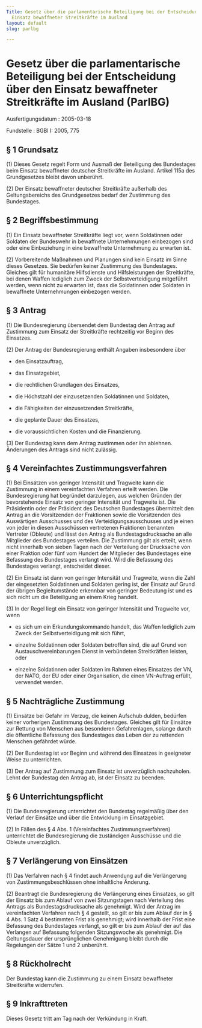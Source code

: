 ```yaml
---
Title: Gesetz über die parlamentarische Beteiligung bei der Entscheidung über den
  Einsatz bewaffneter Streitkräfte im Ausland
layout: default
slug: parlbg

---
```


# Gesetz über die parlamentarische Beteiligung bei der Entscheidung über den Einsatz bewaffneter Streitkräfte im Ausland (ParlBG)

Ausfertigungsdatum
:   2005-03-18

Fundstelle
:   BGBl I: 2005, 775



## § 1 Grundsatz

(1) Dieses Gesetz regelt Form und Ausmaß der Beteiligung des
Bundestages beim Einsatz bewaffneter deutscher Streitkräfte im
Ausland. Artikel 115a des Grundgesetzes bleibt davon unberührt.

(2) Der Einsatz bewaffneter deutscher Streitkräfte außerhalb des
Geltungsbereichs des Grundgesetzes bedarf der Zustimmung des
Bundestages.


## § 2 Begriffsbestimmung

(1) Ein Einsatz bewaffneter Streitkräfte liegt vor, wenn Soldatinnen
oder Soldaten der Bundeswehr in bewaffnete Unternehmungen einbezogen
sind oder eine Einbeziehung in eine bewaffnete Unternehmung zu
erwarten ist.

(2) Vorbereitende Maßnahmen und Planungen sind kein Einsatz im Sinne
dieses Gesetzes. Sie bedürfen keiner Zustimmung des Bundestages.
Gleiches gilt für humanitäre Hilfsdienste und Hilfsleistungen der
Streitkräfte, bei denen Waffen lediglich zum Zweck der
Selbstverteidigung mitgeführt werden, wenn nicht zu erwarten ist, dass
die Soldatinnen oder Soldaten in bewaffnete Unternehmungen einbezogen
werden.


## § 3 Antrag

(1) Die Bundesregierung übersendet dem Bundestag den Antrag auf
Zustimmung zum Einsatz der Streitkräfte rechtzeitig vor Beginn des
Einsatzes.

(2) Der Antrag der Bundesregierung enthält Angaben insbesondere über

-   den Einsatzauftrag,


-   das Einsatzgebiet,


-   die rechtlichen Grundlagen des Einsatzes,


-   die Höchstzahl der einzusetzenden Soldatinnen und Soldaten,


-   die Fähigkeiten der einzusetzenden Streitkräfte,


-   die geplante Dauer des Einsatzes,


-   die voraussichtlichen Kosten und die Finanzierung.




(3) Der Bundestag kann dem Antrag zustimmen oder ihn ablehnen.
Änderungen des Antrags sind nicht zulässig.


## § 4 Vereinfachtes Zustimmungsverfahren

(1) Bei Einsätzen von geringer Intensität und Tragweite kann die
Zustimmung in einem vereinfachten Verfahren erteilt werden. Die
Bundesregierung hat begründet darzulegen, aus welchen Gründen der
bevorstehende Einsatz von geringer Intensität und Tragweite ist. Die
Präsidentin oder der Präsident des Deutschen Bundestages übermittelt
den Antrag an die Vorsitzenden der Fraktionen sowie die Vorsitzenden
des Auswärtigen Ausschusses und des Verteidigungsausschusses und je
einen von jeder in diesen Ausschüssen vertretenen Fraktionen benannten
Vertreter (Obleute) und lässt den Antrag als Bundestagsdrucksache an
alle Mitglieder des Bundestages verteilen. Die Zustimmung gilt als
erteilt, wenn nicht innerhalb von sieben Tagen nach der Verteilung der
Drucksache von einer Fraktion oder fünf vom Hundert der Mitglieder des
Bundestages eine Befassung des Bundestages verlangt wird. Wird die
Befassung des Bundestages verlangt, entscheidet dieser.

(2) Ein Einsatz ist dann von geringer Intensität und Tragweite, wenn
die Zahl der eingesetzten Soldatinnen und Soldaten gering ist, der
Einsatz auf Grund der übrigen Begleitumstände erkennbar von geringer
Bedeutung ist und es sich nicht um die Beteiligung an einem Krieg
handelt.

(3) In der Regel liegt ein Einsatz von geringer Intensität und
Tragweite vor, wenn

-   es sich um ein Erkundungskommando handelt, das Waffen lediglich zum
    Zweck der Selbstverteidigung mit sich führt,


-   einzelne Soldatinnen oder Soldaten betroffen sind, die auf Grund von
    Austauschvereinbarungen Dienst in verbündeten Streitkräften leisten,
    oder


-   einzelne Soldatinnen oder Soldaten im Rahmen eines Einsatzes der VN,
    der NATO, der EU oder einer Organisation, die einen VN-Auftrag
    erfüllt, verwendet werden.





## § 5 Nachträgliche Zustimmung

(1) Einsätze bei Gefahr im Verzug, die keinen Aufschub dulden,
bedürfen keiner vorherigen Zustimmung des Bundestages. Gleiches gilt
für Einsätze zur Rettung von Menschen aus besonderen Gefahrenlagen,
solange durch die öffentliche Befassung des Bundestages das Leben der
zu rettenden Menschen gefährdet würde.

(2) Der Bundestag ist vor Beginn und während des Einsatzes in
geeigneter Weise zu unterrichten.

(3) Der Antrag auf Zustimmung zum Einsatz ist unverzüglich
nachzuholen. Lehnt der Bundestag den Antrag ab, ist der Einsatz zu
beenden.


## § 6 Unterrichtungspflicht

(1) Die Bundesregierung unterrichtet den Bundestag regelmäßig über den
Verlauf der Einsätze und über die Entwicklung im Einsatzgebiet.

(2) In Fällen des § 4 Abs. 1 (Vereinfachtes Zustimmungsverfahren)
unterrichtet die Bundesregierung die zuständigen Ausschüsse und die
Obleute unverzüglich.


## § 7 Verlängerung von Einsätzen

(1) Das Verfahren nach § 4 findet auch Anwendung auf die Verlängerung
von Zustimmungsbeschlüssen ohne inhaltliche Änderung.

(2) Beantragt die Bundesregierung die Verlängerung eines Einsatzes, so
gilt der Einsatz bis zum Ablauf von zwei Sitzungstagen nach Verteilung
des Antrags als Bundestagsdrucksache als genehmigt. Wird der Antrag im
vereinfachten Verfahren nach § 4 gestellt, so gilt er bis zum Ablauf
der in § 4 Abs. 1 Satz 4 bestimmten Frist als genehmigt; wird
innerhalb der Frist eine Befassung des Bundestages verlangt, so gilt
er bis zum Ablauf der auf das Verlangen auf Befassung folgenden
Sitzungswoche als genehmigt. Die Geltungsdauer der ursprünglichen
Genehmigung bleibt durch die Regelungen der Sätze 1 und 2 unberührt.


## § 8 Rückholrecht

Der Bundestag kann die Zustimmung zu einem Einsatz bewaffneter
Streitkräfte widerrufen.


## § 9 Inkrafttreten

Dieses Gesetz tritt am Tag nach der Verkündung in Kraft.

